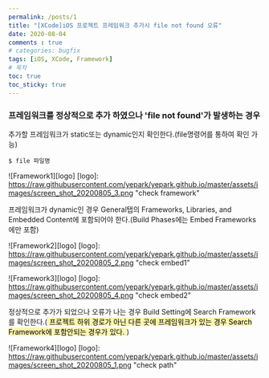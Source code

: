 ```yaml
---
permalink: /posts/1
title: "[XCode]iOS 프로젝트 프레임워크 추가시 file not found 오류"
date: 2020-08-04
comments : true
# categories: bugfix
tags: [iOS, XCode, Framework]
# 목차
toc: true
toc_sticky: true
---
```


### 프레임워크를 정상적으로 추가 하였으나 'file not found'가 발생하는 경우

추가할 프레임워크가 static또는 dynamic인지 확인한다.(file명령어를 통하여 확인 가능)
```
$ file 파일명
```
![Framework1][logo]
[logo]: https://raw.githubusercontent.com/yepark/yepark.github.io/master/assets/images/screen_shot_20200805_3.png "check framework"

프레임워크가 dynamic인 경우 General탭의 Frameworks, Libraries, and Embedded Content에 포함되어야 한다.(Build Phases에는 Embed Frameworks에만 포함)

![Framework2][logo]
[logo]: https://raw.githubusercontent.com/yepark/yepark.github.io/master/assets/images/screen_shot_20200805_2.png "check embed1"

![Framework3][logo]
[logo]: https://raw.githubusercontent.com/yepark/yepark.github.io/master/assets/images/screen_shot_20200805_4.png "check embed2"

정상적으로 추가가 되었으나 오류가 나는 경우 Build Setting에 Search Framework를 확인한다.(<mark style='background-color: #fff5b1'> 프로젝트 하위 경로가 아닌 다른 곳에 프레임워크가 있는 경우 Search Framework에 포함안되는 경우가 있다. </mark>)

![Framework4][logo]
[logo]: https://raw.githubusercontent.com/yepark/yepark.github.io/master/assets/images/screen_shot_20200805_1.png "check path"
